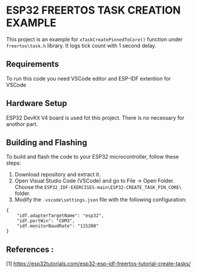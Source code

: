 # ESP32 FREERTOS TASK CREATION EXAMPLE

This project is an example for `xTaskCreatePinnedToCore()` function under `freertos\task.h` library.
It logs tick count with 1 second delay.

## Requirements

To run this code you need VSCode editor and ESP-IDF extention for VSCode

## Hardware Setup

ESP32 DevKit V4 board is used fot this project. There is no necessary for anothor part.


## Building and Flashing

To build and flash the code to your ESP32 microcontroller, follow these steps:

1. Download repository and extract it. 
2. Open Visual Studio Code (VSCode) and go to File → Open Folder. Choose the `ESP32_IDF-EXERCISES-main\ESP32-CREATE_TASK_PIN_CORE\`  folder.
3. Modify the `.vscode\settings.json` file with the following configuration:
```
{
    "idf.adapterTargetName": "esp32",
    "idf.portWin": "COM3",
    "idf.monitorBaudRate": "115200"
}
```
## References :

[1] https://esp32tutorials.com/esp32-esp-idf-freertos-tutorial-create-tasks/